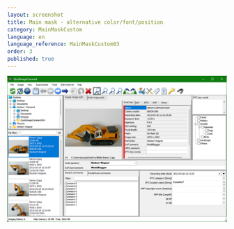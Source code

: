 ```yaml
---
layout: screenshot
title: Main mask - alternative color/font/position
category: MainMaskCustom
language: en
language_reference: MainMaskCustom03
order: 3
published: true
---
```

<img src="https://raw.githubusercontent.com/QuickImageComment/QuickImageComment/main/UserManual/images/English-prg/FormQuickImageComment-Schrift.png">
